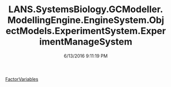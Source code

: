 ﻿---
title: LANS.SystemsBiology.GCModeller.ModellingEngine.EngineSystem.ObjectModels.ExperimentSystem.ExperimentManageSystem
date: 6/13/2016 9:11:19 PM
---

[FactorVariables](T-LANS.SystemsBiology.GCModeller.ModellingEngine.EngineSystem.ObjectModels.ExperimentSystem.ExperimentManageSystem.FactorVariables.html)
